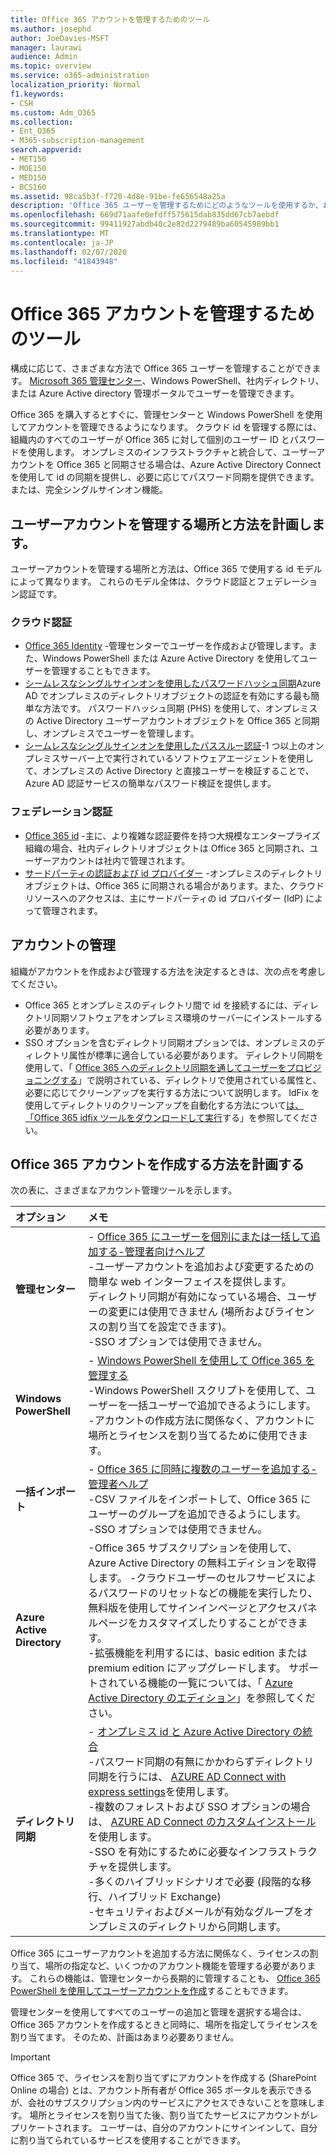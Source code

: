 ```yaml
---
title: Office 365 アカウントを管理するためのツール
ms.author: josephd
author: JoeDavies-MSFT
manager: laurawi
audience: Admin
ms.topic: overview
ms.service: o365-administration
localization_priority: Normal
f1.keywords:
- CSH
ms.custom: Adm_O365
ms.collection:
- Ent_O365
- M365-subscription-management
search.appverid:
- MET150
- MOE150
- MED150
- BCS160
ms.assetid: 98ca5b3f-f720-4d8e-91be-fe656548a25a
description: 'Office 365 ユーザーを管理するためにどのようなツールを使用するか、およびどのように使用できるかについては、ユーザー id の管理方法によって異なります。 '
ms.openlocfilehash: 669d71aafe0efdff575615dab835dd67cb7aebdf
ms.sourcegitcommit: 99411927abdb40c2e82d2279489ba60545989bb1
ms.translationtype: MT
ms.contentlocale: ja-JP
ms.lasthandoff: 02/07/2020
ms.locfileid: "41843948"
---
```

# <a name="tools-to-manage-office-365-accounts"></a>Office 365 アカウントを管理するためのツール

構成に応じて、さまざまな方法で Office 365 ユーザーを管理することができます。 [Microsoft 365 管理センター](https://admin.microsoft.com)、Windows PowerShell、社内ディレクトリ、または Azure Active directory 管理ポータルでユーザーを管理できます。

Office 365 を購入するとすぐに、管理センターと Windows PowerShell を使用してアカウントを管理できるようになります。 クラウド id を管理する際には、組織内のすべてのユーザーが Office 365 に対して個別のユーザー ID とパスワードを使用します。 オンプレミスのインフラストラクチャと統合して、ユーザーアカウントを Office 365 と同期させる場合は、Azure Active Directory Connect を使用して id の同期を提供し、必要に応じてパスワード同期を提供できます。または、完全シングルサインオン機能。
  
## <a name="plan-for-where-and-how-you-will-manage-your-user-accounts"></a>ユーザーアカウントを管理する場所と方法を計画します。

ユーザーアカウントを管理する場所と方法は、Office 365 で使用する id モデルによって異なります。 これらのモデル全体は、クラウド認証とフェデレーション認証です。
  
### <a name="cloud-authentication"></a>クラウド認証

- [Office 365 Identity](about-office-365-identity.md) -管理センターでユーザーを作成および管理します。また、Windows PowerShell または Azure Active Directory を使用してユーザーを管理することもできます。
- [シームレスなシングルサインオンを使用したパスワードハッシュ同期](about-office-365-identity.md)Azure AD でオンプレミスのディレクトリオブジェクトの認証を有効にする最も簡単な方法です。 パスワードハッシュ同期 (PHS) を使用して、オンプレミスの Active Directory ユーザーアカウントオブジェクトを Office 365 と同期し、オンプレミスでユーザーを管理します。 
- [シームレスなシングルサインオンを使用したパススルー認証](about-office-365-identity.md)-1 つ以上のオンプレミスサーバー上で実行されているソフトウェアエージェントを使用して、オンプレミスの Active Directory と直接ユーザーを検証することで、Azure AD 認証サービスの簡単なパスワード検証を提供します。 

### <a name="federated-authentication"></a>フェデレーション認証

- [Office 365 id](about-office-365-identity.md) -主に、より複雑な認証要件を持つ大規模なエンタープライズ組織の場合、社内ディレクトリオブジェクトは Office 365 と同期され、ユーザーアカウントは社内で管理されます。 
- [サードパーティの認証および id プロバイダー](about-office-365-identity.md) -オンプレミスのディレクトリオブジェクトは、Office 365 に同期される場合があります。また、クラウドリソースへのアクセスは、主にサードパーティの id プロバイダー (IdP) によって管理されます。 

## <a name="managing-accounts"></a>アカウントの管理

組織がアカウントを作成および管理する方法を決定するときは、次の点を考慮してください。
  
- Office 365 とオンプレミスのディレクトリ間で id を接続するには、ディレクトリ同期ソフトウェアをオンプレミス環境のサーバーにインストールする必要があります。
- SSO オプションを含むディレクトリ同期オプションでは、オンプレミスのディレクトリ属性が標準に適合している必要があります。 ディレクトリ同期を使用して、「 [Office 365 へのディレクトリ同期を通してユーザーをプロビジョニングする](prepare-for-directory-synchronization.md)」で説明されている、ディレクトリで使用されている属性と、必要に応じてクリーンアップを実行する方法について説明します。 IdFix を使用してディレクトリのクリーンアップを自動化する方法について[は、「Office 365 idfix ツールをダウンロードして実行](install-and-run-idfix.md)する」を参照してください。 

## <a name="plan-how-you-are-going-to-create-office-365-accounts"></a>Office 365 アカウントを作成する方法を計画する

次の表に、さまざまなアカウント管理ツールを示します。

|**オプション**|**メモ**|
|:-----|:-----|
|**管理センター** | - [Office 365 にユーザーを個別にまたは一括して追加する-管理者向けヘルプ](https://support.office.com/article/1970f7d6-03b5-442f-b385-5880b9c256ec) <br> -ユーザーアカウントを追加および変更するための簡単な web インターフェイスを提供します。 <br> ディレクトリ同期が有効になっている場合、ユーザーの変更には使用できません (場所およびライセンスの割り当てを設定できます)。 <br> -SSO オプションでは使用できません。 <br> |
|**Windows PowerShell** | - [Windows PowerShell を使用して Office 365 を管理する](https://go.microsoft.com/fwlink/p/?LinkId=698471) <br> -Windows PowerShell スクリプトを使用して、ユーザーを一括ユーザーで追加できるようにします。 <br> -アカウントの作成方法に関係なく、アカウントに場所とライセンスを割り当てるために使用できます。 <br> |
|**一括インポート** | - [Office 365 に同時に複数のユーザーを追加する-管理者ヘルプ](add-several-users-at-the-same-time.md) <br> -CSV ファイルをインポートして、Office 365 にユーザーのグループを追加できるようにします。 <br> -SSO オプションでは使用できません。 <br> |
|**Azure Active Directory** | -Office 365 サブスクリプションを使用して、Azure Active Directory の無料エディションを取得します。 -クラウドユーザーのセルフサービスによるパスワードのリセットなどの機能を実行したり、無料版を使用してサインインページとアクセスパネルページをカスタマイズしたりすることができます。 <br> -拡張機能を利用するには、basic edition または premium edition にアップグレードします。 サポートされている機能の一覧については、「 [Azure Active Directory のエディション](https://go.microsoft.com/fwlink/p/?LinkId=698465)」を参照してください。 <br> |
|**ディレクトリ同期** | - [オンプレミス id と Azure Active Directory の統合](https://go.microsoft.com/fwlink/p/?LinkID=624168) <br> -パスワード同期の有無にかかわらずディレクトリ同期を行うには、 [AZURE AD Connect with express settings](https://go.microsoft.com/fwlink/p/?LinkID=698537)を使用します。  <br>  -複数のフォレストおよび SSO オプションの場合は、 [AZURE AD Connect のカスタムインストール](https://go.microsoft.com/fwlink/p/?LinkId=698430)を使用します。 <br> -SSO を有効にするために必要なインフラストラクチャを提供します。 <br> -多くのハイブリッドシナリオで必要 (段階的な移行、ハイブリッド Exchange) <br> -セキュリティおよびメールが有効なグループをオンプレミスのディレクトリから同期します。 <br> |

Office 365 にユーザーアカウントを追加する方法に関係なく、ライセンスの割り当て、場所の指定など、いくつかのアカウント機能を管理する必要があります。 これらの機能は、管理センターから長期的に管理することも、 [Office 365 PowerShell を使用してユーザーアカウントを作成](https://go.microsoft.com/fwlink/p/?LinkId=717083)することもできます。

管理センターを使用してすべてのユーザーの追加と管理を選択する場合は、Office 365 アカウントを作成するときと同時に、場所を指定してライセンスを割り当てます。 そのため、計画はあまり必要ありません。

> [!IMPORTANT]
> Office 365 で、ライセンスを割り当てずにアカウントを作成する (SharePoint Online の場合) とは、アカウント所有者が Office 365 ポータルを表示できるが、会社のサブスクリプション内のサービスにアクセスできないことを意味します。 場所とライセンスを割り当てた後、割り当てたサービスにアカウントがレプリケートされます。 ユーザーは、自分のアカウントにサインインして、自分に割り当てられているサービスを使用することができます。